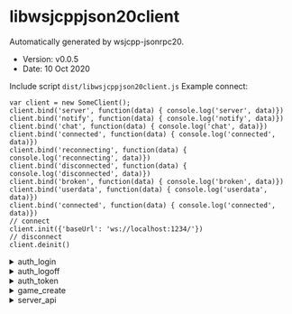# libwsjcppjson20client

 Automatically generated by wsjcpp-jsonrpc20. 
 * Version: v0.0.5
 * Date: 10 Oct 2020

 Include script ```dist/libwsjcppjson20client.js```
 Example connect:
```
var client = new SomeClient();
client.bind('server', function(data) { console.log('server', data)})
client.bind('notify', function(data) { console.log('notify', data)})
client.bind('chat', function(data) { console.log('chat', data)})
client.bind('connected', function(data) { console.log('connected', data)})
client.bind('reconnecting', function(data) { console.log('reconnecting', data)})
client.bind('disconnected', function(data) { console.log('disconnected', data)})
client.bind('broken', function(data) { console.log('broken', data)})
client.bind('userdata', function(data) { console.log('userdata', data)})
client.bind('connected', function(data) { console.log('connected', data)})
// connect
client.init({'baseUrl': 'ws://localhost:1234/'})
// disconnect
client.deinit()
```

<details>
<summary>auth_login</summary>

## auth_login

Auth by login and password

Access: unauthorized - **yes**,  user - **no**,  tester - **no**,  admin - **no**

 #### Input params 

 * login - string, required; User Login
 * password - string, required; User Password
 * client_app_name - string, optional; Client app name
 * client_app_version - string, optional; Client app version


 #### example call method 

```
client.auth_login({
    "login": "",
    "password": "",
    "client_app_name": "",
    "client_app_version": ""
}).done(function(r) {
    console.log('Success: ', r);
}).fail(function(err) {
    console.error('Error:', err);
});
```

</details>

<details>
<summary>auth_logoff</summary>

## auth_logoff

Logoff

Access: unauthorized - **no**,  user - **yes**,  tester - **yes**,  admin - **yes**

 #### Input params 



 #### example call method 

```
client.auth_logoff({

}).done(function(r) {
    console.log('Success: ', r);
}).fail(function(err) {
    console.error('Error:', err);
});
```

</details>

<details>
<summary>auth_token</summary>

## auth_token

Auth by token

Access: unauthorized - **yes**,  user - **no**,  tester - **no**,  admin - **no**

 #### Input params 

 * token - string, required; Token
 * client_app_name - string, optional; Client app name
 * client_app_version - string, optional; Client app version


 #### example call method 

```
client.auth_token({
    "token": "",
    "client_app_name": "",
    "client_app_version": ""
}).done(function(r) {
    console.log('Success: ', r);
}).fail(function(err) {
    console.error('Error:', err);
});
```

</details>

<details>
<summary>game_create</summary>

## game_create

Some example of description

Access: unauthorized - **no**,  user - **yes**,  tester - **yes**,  admin - **yes**

 #### Input params 

 * uuid - string, required; object uuid
 * name - string, optional; Name of object
 * cost - integer, required; Name of object
 * age - integer, optional; Name of object
 * public - boolean, required; True if object is public
 * activated - boolean, optional; If object can handle
 * custom - json, optional; Some custom json


 #### example call method 

```
client.game_create({
    "uuid": "",
    "name": "",
    "cost": 0,
    "age": 0,
    "public": "",
    "activated": "",
    "custom": ""
}).done(function(r) {
    console.log('Success: ', r);
}).fail(function(err) {
    console.error('Error:', err);
});
```

</details>

<details>
<summary>server_api</summary>

## server_api

This method Will be return list of all handlers

Access: unauthorized - **yes**,  user - **yes**,  tester - **yes**,  admin - **yes**

 #### Input params 



 #### example call method 

```
client.server_api({

}).done(function(r) {
    console.log('Success: ', r);
}).fail(function(err) {
    console.error('Error:', err);
});
```

</details>

